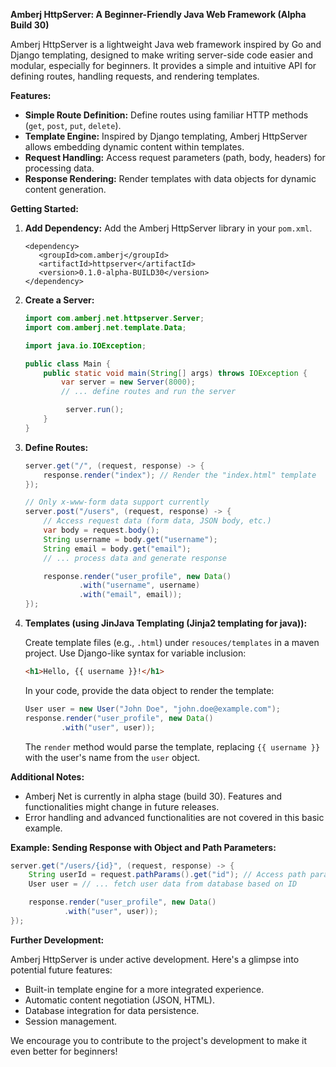 **Amberj HttpServer: A Beginner-Friendly Java Web Framework (Alpha Build 30)**

Amberj HttpServer is a lightweight Java web framework inspired by Go and Django templating, designed to make writing server-side code easier and modular, especially for beginners. It provides a simple and intuitive API for defining routes, handling requests, and rendering templates.

**Features:**

- **Simple Route Definition:** Define routes using familiar HTTP methods (`get`, `post`, `put`, `delete`).
- **Template Engine:** Inspired by Django templating, Amberj HttpServer allows embedding dynamic content within templates.
- **Request Handling:** Access request parameters (path, body, headers) for processing data.
- **Response Rendering:** Render templates with data objects for dynamic content generation.

**Getting Started:**

1. **Add Dependency:**
   Add the Amberj HttpServer library in your `pom.xml`.
   ```
   <dependency>
      <groupId>com.amberj</groupId>
      <artifactId>httpserver</artifactId>
      <version>0.1.0-alpha-BUILD30</version>
   </dependency>
   ```

2. **Create a Server:**

   ```java
   import com.amberj.net.httpserver.Server;
   import com.amberj.net.template.Data;

   import java.io.IOException;

   public class Main {
       public static void main(String[] args) throws IOException {
           var server = new Server(8000);
           // ... define routes and run the server
   
            server.run();
       }
   }
   ```

3. **Define Routes:**

   ```java
   server.get("/", (request, response) -> {
       response.render("index"); // Render the "index.html" template
   });

   // Only x-www-form data support currently
   server.post("/users", (request, response) -> {
       // Access request data (form data, JSON body, etc.)
       var body = request.body();
       String username = body.get("username");
       String email = body.get("email");
       // ... process data and generate response

       response.render("user_profile", new Data()
               .with("username", username)
               .with("email", email));
   });
   ```

4. **Templates (using JinJava Templating (Jinja2 templating for java)):**

   Create template files (e.g., `.html`) under `resouces/templates` in a maven project. Use Django-like syntax for variable inclusion:

   ```html
   <h1>Hello, {{ username }}!</h1>
   ```

   In your code, provide the data object to render the template:

   ```java
   User user = new User("John Doe", "john.doe@example.com");
   response.render("user_profile", new Data()
           .with("user", user));
   ```

   The `render` method would parse the template, replacing `{{ username }}` with the user's name from the `user` object.

**Additional Notes:**

- Amberj Net is currently in alpha stage (build 30). Features and functionalities might change in future releases.
- Error handling and advanced functionalities are not covered in this basic example.

**Example: Sending Response with Object and Path Parameters:**

```java
server.get("/users/{id}", (request, response) -> {
    String userId = request.pathParams().get("id"); // Access path parameter
    User user = // ... fetch user data from database based on ID

    response.render("user_profile", new Data()
            .with("user", user));
});
```

**Further Development:**

Amberj HttpServer is under active development. Here's a glimpse into potential future features:

- Built-in template engine for a more integrated experience.
- Automatic content negotiation (JSON, HTML).
- Database integration for data persistence.
- Session management.

We encourage you to contribute to the project's development to make it even better for beginners!
